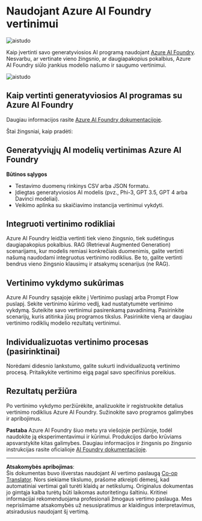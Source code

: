 <!--
CO_OP_TRANSLATOR_METADATA:
{
  "original_hash": "7b4235159486df4000e16b7b46ddfec3",
  "translation_date": "2025-09-12T14:50:44+00:00",
  "source_file": "md/01.Introduction/05/AIFoundry.md",
  "language_code": "lt"
}
-->
# **Naudojant Azure AI Foundry vertinimui**

![aistudo](../../../../../imgs/01/05/AIFoundry/AIFoundry.png)

Kaip įvertinti savo generatyviosios AI programą naudojant [Azure AI Foundry](https://ai.azure.com?WT.mc_id=aiml-138114-kinfeylo). Nesvarbu, ar vertinate vieno žingsnio, ar daugiapakopius pokalbius, Azure AI Foundry siūlo įrankius modelio našumo ir saugumo vertinimui.

![aistudo](../../../../../imgs/01/05/AIFoundry/AIPortfolio.png)

## Kaip vertinti generatyviosios AI programas su Azure AI Foundry
Daugiau informacijos rasite [Azure AI Foundry dokumentacijoje](https://learn.microsoft.com/azure/ai-studio/how-to/evaluate-generative-ai-app?WT.mc_id=aiml-138114-kinfeylo).

Štai žingsniai, kaip pradėti:

## Generatyviųjų AI modelių vertinimas Azure AI Foundry

**Būtinos sąlygos**

- Testavimo duomenų rinkinys CSV arba JSON formatu.
- Įdiegtas generatyviosios AI modelis (pvz., Phi-3, GPT 3.5, GPT 4 arba Davinci modeliai).
- Veikimo aplinka su skaičiavimo instancija vertinimui vykdyti.

## Integruoti vertinimo rodikliai

Azure AI Foundry leidžia vertinti tiek vieno žingsnio, tiek sudėtingus daugiapakopius pokalbius. 
RAG (Retrieval Augmented Generation) scenarijams, kur modelis remiasi konkrečiais duomenimis, galite vertinti našumą naudodami integruotus vertinimo rodiklius. 
Be to, galite vertinti bendrus vieno žingsnio klausimų ir atsakymų scenarijus (ne RAG).

## Vertinimo vykdymo sukūrimas

Azure AI Foundry sąsajoje eikite į Vertinimo puslapį arba Prompt Flow puslapį. 
Sekite vertinimo kūrimo vedlį, kad nustatytumėte vertinimo vykdymą. Suteikite savo vertinimui pasirenkamą pavadinimą. 
Pasirinkite scenarijų, kuris atitinka jūsų programos tikslus. 
Pasirinkite vieną ar daugiau vertinimo rodiklių modelio rezultatų vertinimui.

## Individualizuotas vertinimo procesas (pasirinktinai)

Norėdami didesnio lankstumo, galite sukurti individualizuotą vertinimo procesą. Pritaikykite vertinimo eigą pagal savo specifinius poreikius.

## Rezultatų peržiūra

Po vertinimo vykdymo peržiūrėkite, analizuokite ir registruokite detalius vertinimo rodiklius Azure AI Foundry. Sužinokite savo programos galimybes ir apribojimus.

**Pastaba** Azure AI Foundry šiuo metu yra viešojoje peržiūroje, todėl naudokite ją eksperimentavimui ir kūrimui. Produkcijos darbo krūviams apsvarstykite kitas galimybes. Daugiau informacijos ir žingsnis po žingsnio instrukcijas rasite oficialioje [AI Foundry dokumentacijoje](https://learn.microsoft.com/azure/ai-studio/?WT.mc_id=aiml-138114-kinfeylo).

---

**Atsakomybės apribojimas**:  
Šis dokumentas buvo išverstas naudojant AI vertimo paslaugą [Co-op Translator](https://github.com/Azure/co-op-translator). Nors siekiame tikslumo, prašome atkreipti dėmesį, kad automatiniai vertimai gali turėti klaidų ar netikslumų. Originalus dokumentas jo gimtąja kalba turėtų būti laikomas autoritetingu šaltiniu. Kritinei informacijai rekomenduojama profesionali žmogaus vertimo paslauga. Mes neprisiimame atsakomybės už nesusipratimus ar klaidingus interpretavimus, atsiradusius naudojant šį vertimą.